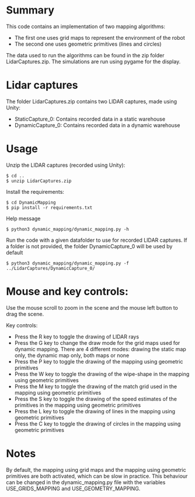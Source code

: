 # Summary

This code contains an implementation of two mapping algorithms:
- The first one uses grid maps to represent the environment of the robot
- The second one uses geometric primitives (lines and circles)

The data used to run the algorithms can be found in the zip folder LidarCaptures.zip. The simulations
are run using pygame for the display.

# Lidar captures

The folder LidarCaptures.zip contains two LIDAR captures, made using Unity:
- StaticCapture_0: Contains recorded data in a static warehouse
- DynamicCapture_0: Contains recorded data in a dynamic warehouse

# Usage

Unzip the LIDAR captures (recorded using Unity):
```console
$ cd ..
$ unzip LidarCaptures.zip
```

Install the requirements:
```console
$ cd DynamicMapping
$ pip install -r requirements.txt
```

Help message
```console
$ python3 dynamic_mapping/dynamic_mapping.py -h
```

Run the code with a given datafolder to use for recorded LIDAR captures. If a folder is
not provided, the folder DynamicCapture_0 will be used by default

```console
$ python3 dynamic_mapping/dynamic_mapping.py -f ../LidarCaptures/DynamicCapture_0/
```

# Mouse and key controls:

Use the mouse scroll to zoom in the scene and the mouse left button to drag the scene.

Key controls:
- Press the R key to toggle the drawing of LIDAR rays
- Press the G key to change the draw mode for the grid maps used for dynamic mapping. There are 4 different modes: drawing the static map only, the dynamic map only, both maps or none
- Press the P key to toggle the drawing of the mapping using geometric primitives
- Press the W key to toggle the drawing of the wipe-shape in the mapping using geometric primitives
- Press the M key to toggle the drawing of the match grid used in the mapping using geometric primitives
- Press the S key to toggle the drawing of the speed estimates of the primitives in the mapping using geometric primitives
- Press the L key to toggle the drawing of lines in the mapping using geometric primitives
- Press the C key to toggle the drawing of circles in the mapping using geometric primitives

# Notes

By default, the mapping using grid maps and the mapping using geometric primitives are both activated, which can be slow in practice. This behaviour can be changed in the dynamic_mapping.py file with the variables USE_GRIDS_MAPPING and USE_GEOMETRY_MAPPING.
